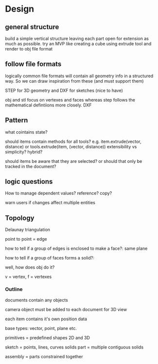 # Design

## general structure
build a simple vertical structure leaving each part open for extension as much as possible. 
try an MVP like creating a cube using extrude tool and render to obj file format

## follow file formats
logically common file formats will contain all geometry info in a structured way. So we can draw inspiration from these (and must support them)

STEP for 3D geometry and 
DXF for sketches (nice to have)

obj and stl focus on vertexes and faces whereas step follows the mathematical defintiions more closely. 
DXF

## Pattern
what cointains state? 

should items contain methods for all tools? e.g. item.extrude(vector, distance) or tools.extrude(item, (vector, distance))
extensibility vs simplicity? hybrid?

should items be aware that they are selected? or should that only be tracked in the document?

## logic questions
How to manage dependent values? reference? copy?

warn users if changes affect multiple entities

## Topology

Delaunay triangulation

point to point = edge

how to tell if a group of edges is enclosed to make a face?:
same plane

how to tell if a group of faces forms a solid?:

well, how does obj do it?

v = vertex, f = vertexes

### Outline

documents contain any objects

camera object must be added to each document for 3D view

each item contains it's own position data

base types: vector, point, plane etc. 

primitives = predefined shapes 2D and 3D

sketch = points, lines, curves
solids
part = multiple contiguous solids

assembly = parts constrained together
